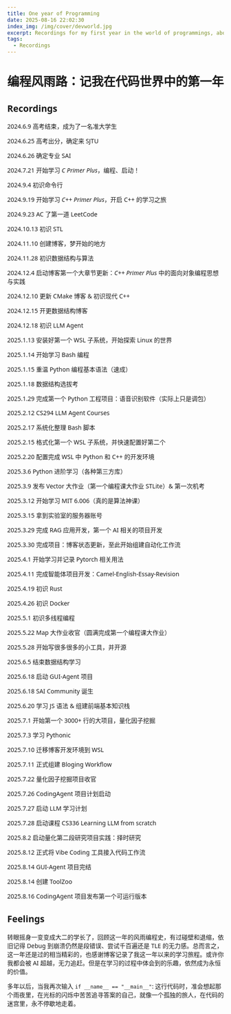 ```yaml
---
title: One year of Programming
date: 2025-08-16 22:02:30
index_img: /img/cover/devworld.jpg
excerpt: Recordings for my first year in the world of programmings, about the story of setbacks,  perseverance and triumph.
tags:
  - Recordings
---
```


<style>
  html, body, .markdown-body {
    font-family: Georgia, sans, serif;
  }
</style>

# 编程风雨路：记我在代码世界中的第一年

## Recordings

2024.6.9 高考结束，成为了一名准大学生

2024.6.25 高考出分，确定来 SJTU

2024.6.26 确定专业 SAI

2024.7.21 开始学习 *C Primer Plus*，编程、启动！

2024.9.4 初识命令行

2024.9.19 开始学习 *C++ Primer Plus*，开启 C++ 的学习之旅

2024.9.23 AC 了第一道 LeetCode

2024.10.13 初识 STL

2024.11.10 创建博客，梦开始的地方

2024.11.28 初识数据结构与算法

2024.12.4 启动博客第一个大章节更新：*C++ Primer Plus* 中的面向对象编程思想与实践

2024.12.10 更新 CMake 博客 & 初识现代 C++

2024.12.15 开更数据结构博客

2024.12.18 初识 LLM Agent

2025.1.13 安装好第一个 WSL 子系统，开始探索 Linux 的世界

2025.1.14 开始学习 Bash 编程

2025.1.15 重温 Python 编程基本语法（速成）

2025.1.18 数据结构选拔考

2025.1.29 完成第一个 Python 工程项目：语音识别软件（实际上只是调包）

2025.2.12 CS294 LLM Agent Courses

2025.2.17 系统化整理 Bash 脚本

2025.2.15 格式化第一个 WSL 子系统，并快速配置好第二个

2025.2.20 配置完成 WSL 中 Python 和 C++ 的开发环境

2025.3.6 Python 进阶学习（各种第三方库）

2025.3.9 发布 Vector 大作业（第一个编程课大作业 STLite）& 第一次机考

2025.3.12 开始学习 MIT 6.006（真的是算法神课）

2025.3.15 拿到实验室的服务器账号

2025.3.29 完成 RAG 应用开发，第一个 AI 相关的项目开发

2025.3.30 完成项目：博客状态更新，至此开始组建自动化工作流

2025.4.1 开始学习并记录 Pytorch 相关用法

2025.4.11 完成智能体项目开发：Camel-English-Essay-Revision

2025.4.19 初识 Rust

2025.4.26 初识 Docker

2025.5.1 初识多线程编程

2025.5.22 Map 大作业收官（圆满完成第一个编程课大作业）

2025.5.28 开始写很多很多的小工具，并开源

2025.6.5 结束数据结构学习

2025.6.18 启动 GUI-Agent 项目

2025.6.18 SAI Community 诞生

2025.6.20 学习 JS 语法 & 组建前端基本知识栈

2025.7.1 开始第一个 3000+ 行的大项目，量化因子挖掘

2025.7.3 学习 Pythonic

2025.7.10 迁移博客开发环境到 WSL

2025.7.11 正式组建 Bloging Workflow

2025.7.22 量化因子挖掘项目收官

2025.7.26 CodingAgent 项目计划启动

2025.7.27 启动 LLM 学习计划

2025.7.28 启动课程 CS336 Learning LLM from scratch

2025.8.2 启动量化第二段研究项目实践：择时研究

2025.8.12 正式将 Vibe Coding 工具接入代码工作流

2025.8.14 GUI-Agent 项目完结

2025.8.14 创建 ToolZoo

2025.8.16 CodingAgent 项目发布第一个可运行版本

## Feelings

转眼摇身一变变成大二的学长了，回顾这一年的风雨编程史，有过碰壁和退缩，依旧记得 Debug 到崩溃仍然是段错误、尝试千百遍还是 TLE 的无力感。总而言之，这一年还是过的相当精彩的，也感谢博客记录了我这一年以来的学习旅程。或许你我都会被 AI 超越，无力追赶。但是在学习的过程中体会到的乐趣，依然成为永恒的价值。

多年以后，当我再次输入 `if __name__ == "__main__"`: 这行代码时，准会想起那个雨夜里，在光标的闪烁中苦苦追寻答案的自己，就像一个孤独的旅人，在代码的迷宫里，永不停歇地走着。
